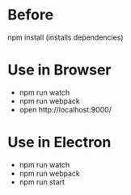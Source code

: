 
# Before
npm install (installs dependencies)

# Use in Browser
- npm run watch
- npm run webpack
- open http://localhost:9000/

# Use in Electron
- npm run watch
- npm run webpack
- npm run start
